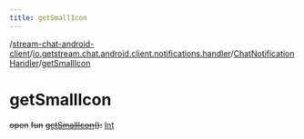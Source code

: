 ```yaml
---
title: getSmallIcon
---
```

/[stream-chat-android-client](../../index.md)/[io.getstream.chat.android.client.notifications.handler](../index.md)/[ChatNotificationHandler](index.md)/[getSmallIcon](getSmallIcon.md)  
  
  
  
# getSmallIcon  
~~open~~ ~~fun~~ [~~getSmallIcon~~](getSmallIcon.md)~~(~~~~)~~~~:~~ [Int](https://kotlinlang.org/api/latest/jvm/stdlib/kotlin/-int/index.html)
